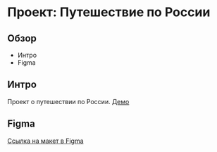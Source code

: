 # Проект: Путешествие по России

## Обзор
* Интро
* Figma

## Интро

Проект о путешествии по России. [Демо](https://makafonov.github.io/russian-travel/)

## Figma

[Ссылка на макет в Figma](https://www.figma.com/file/5S2WSbEFL6awjVWJ0NWL8Q/Sprint-3_-Russia-_-desktop-mobile?node-id=28503%3A0)
